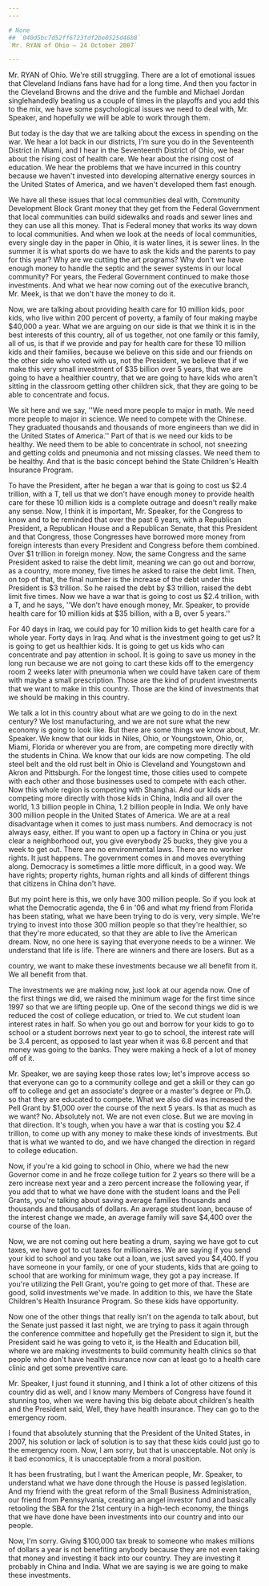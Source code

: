 ```yaml
---
---

# None
## `040d5bc7d52ff6723fdf2be0525d46b8`
`Mr. RYAN of Ohio — 24 October 2007`

---
```



Mr. RYAN of Ohio. We're still struggling. There are a lot of 
emotional issues that Cleveland Indians fans have had for a long time. 
And then you factor in the Cleveland Browns and the drive and the 
fumble and Michael Jordan singlehandedly beating us a couple of times 
in the playoffs and you add this to the mix, we have some psychological 
issues we need to deal with, Mr. Speaker, and hopefully we will be able 
to work through them.

But today is the day that we are talking about the excess in spending 
on the war. We hear a lot back in our districts, I'm sure you do in the 
Seventeenth District in Miami, and I hear in the Seventeenth District 
of Ohio, we hear about the rising cost of health care. We hear about 
the rising cost of education. We hear the problems that we have 
incurred in this country because we haven't invested into developing 
alternative energy sources in the United States of America, and we 
haven't developed them fast enough.

We have all these issues that local communities deal with, Community 
Development Block Grant money that they get from the Federal Government 
that local communities can build sidewalks and roads and sewer lines 
and they can use all this money. That is Federal money that works its 
way down to local communities. And when we look at the needs of local 
communities, every single day in the paper in Ohio, it is water lines, 
it is sewer lines. In the summer it is what sports do we have to ask 
the kids and the parents to pay for this year? Why are we cutting the 
art programs? Why don't we have enough money to handle the septic and 
the sewer systems in our local community? For years, the Federal 
Government continued to make those investments. And what we hear now 
coming out of the executive branch, Mr. Meek, is that we don't have the 
money to do it.

Now, we are talking about providing health care for 10 million kids, 
poor kids, who live within 200 percent of poverty, a family of four 
making maybe $40,000 a year. What we are arguing on our side is that we 
think it is in the best interests of this country, all of us together, 
not one family or this family, all of us, is that if we provide and pay 
for health care for these 10 million kids and their families, because 
we believe on this side and our friends on the other side who voted 
with us, not the President, we believe that if we make this very small 
investment of $35 billion over 5 years, that we are going to have a 
healthier country, that we are going to have kids who aren't sitting in 
the classroom getting other children sick, that they are going to be 
able to concentrate and focus.

We sit here and we say, ''We need more people to major in math. We 
need more people to major in science. We need to compete with the 
Chinese. They graduated thousands and thousands of more engineers than 
we did in the United States of America.'' Part of that is we need our 
kids to be healthy. We need them to be able to concentrate in school, 
not sneezing and getting colds and pneumonia and not missing classes. 
We need them to be healthy. And that is the basic concept behind the 
State Children's Health Insurance Program.

To have the President, after he began a war that is going to cost us 
$2.4 trillion, with a T, tell us that we don't have enough money to 
provide health care for these 10 million kids is a complete outrage and 
doesn't really make any sense. Now, I think it is important, Mr. 
Speaker, for the Congress to know and to be reminded that over the past 
6 years, with a Republican President, a Republican House and a 
Republican Senate, that this President and that Congress, those 
Congresses have borrowed more money from foreign interests than every 
President and Congress before them combined. Over $1 trillion in 
foreign money. Now, the same Congress and the same President asked to 
raise the debt limit, meaning we can go out and borrow, as a country, 
more money, five times he asked to raise the debt limit. Then, on top 
of that, the final number is the increase of the debt under this 
President is $3 trillion. So he raised the debt by $3 trillion, raised 
the debt limit five times. Now we have a war that is going to cost us 
$2.4 trillion, with a T, and he says, ''We don't have enough money, Mr. 
Speaker, to provide health care for 10 million kids at $35 billion, 
with a B, over 5 years.''

For 40 days in Iraq, we could pay for 10 million kids to get health 
care for a whole year. Forty days in Iraq. And what is the investment 
going to get us? It is going to get us healthier kids. It is going to 
get us kids who can concentrate and pay attention in school. It is 
going to save us money in the long run because we are not going to cart 
these kids off to the emergency room 2 weeks later with pneumonia when 
we could have taken care of them with maybe a small prescription. Those 
are the kind of prudent investments that we want to make in this 
country. Those are the kind of investments that we should be making in 
this country.

We talk a lot in this country about what are we going to do in the 
next century? We lost manufacturing, and we are not sure what the new 
economy is going to look like. But there are some things we know about, 
Mr. Speaker. We know that our kids in Niles, Ohio, or Youngstown, Ohio, 
or, Miami, Florida or wherever you are from, are competing more 
directly with the students in China. We know that our kids are now 
competing. The old steel belt and the old rust belt in Ohio is 
Cleveland and Youngstown and Akron and Pittsburgh. For the longest 
time, those cities used to compete with each other and those businesses 
used to compete with each other. Now this whole region is competing 
with Shanghai. And our kids are competing more directly with those kids 
in China, India and all over the world, 1.3 billion people in China, 
1.2 billion people in India. We only have 300 million people in the 
United States of America. We are at a real disadvantage when it comes 
to just mass numbers. And democracy is not always easy, either. If you 
want to open up a factory in China or you just clear a neighborhood 
out, you give everybody 25 bucks, they give you a week to get out. 
There are no environmental laws. There are no worker rights. It just 
happens. The government comes in and moves everything along. Democracy 
is sometimes a little more difficult, in a good way. We have rights; 
property rights, human rights and all kinds of different things that 
citizens in China don't have.

But my point here is this, we only have 300 million people. So if you 
look at what the Democratic agenda, the 6 in '06 and what my friend 
from Florida has been stating, what we have been trying to do is very, 
very simple. We're trying to invest into those 300 million people so 
that they're healthier, so that they're more educated, so that they are 
able to live the American dream. Now, no one here is saying that 
everyone needs to be a winner. We understand that life is life. There 
are winners and there are losers. But as a


country, we want to make these investments because we all benefit from 
it. We all benefit from that.



The investments we are making now, just look at our agenda now. One 
of the first things we did, we raised the minimum wage for the first 
time since 1997 so that we are lifting people up. One of the second 
things we did is we reduced the cost of college education, or tried to. 
We cut student loan interest rates in half. So when you go out and 
borrow for your kids to go to school or a student borrows next year to 
go to school, the interest rate will be 3.4 percent, as opposed to last 
year when it was 6.8 percent and that money was going to the banks. 
They were making a heck of a lot of money off of it.

Mr. Speaker, we are saying keep those rates low; let's improve access 
so that everyone can go to a community college and get a skill or they 
can go off to college and get an associate's degree or a master's 
degree or Ph.D. so that they are educated to compete. What we also did 
was increased the Pell Grant by $1,000 over the course of the next 5 
years. Is that as much as we want? No. Absolutely not. We are not even 
close. But we are moving in that direction. It's tough, when you have a 
war that is costing you $2.4 trillion, to come up with any money to 
make these kinds of investments. But that is what we wanted to do, and 
we have changed the direction in regard to college education.

Now, if you're a kid going to school in Ohio, where we had the new 
Governor come in and he froze college tuition for 2 years so there will 
be a zero increase next year and a zero percent increase the following 
year, if you add that to what we have done with the student loans and 
the Pell Grants, you're talking about saving average families thousands 
and thousands and thousands of dollars. An average student loan, 
because of the interest change we made, an average family will save 
$4,400 over the course of the loan.

Now, we are not coming out here beating a drum, saying we have got to 
cut taxes, we have got to cut taxes for millionaires. We are saying if 
you send your kid to school and you take out a loan, we just saved you 
$4,400. If you have someone in your family, or one of your students, 
kids that are going to school that are working for minimum wage, they 
got a pay increase. If you're utilizing the Pell Grant, you're going to 
get more of that. These are good, solid investments we've made. In 
addition to this, we have the State Children's Health Insurance 
Program. So these kids have opportunity.

Now one of the other things that really isn't on the agenda to talk 
about, but the Senate just passed it last night, we are trying to pass 
it again through the conference committee and hopefully get the 
President to sign it, but the President said he was going to veto it, 
is the Health and Education bill, where we are making investments to 
build community health clinics so that people who don't have health 
insurance now can at least go to a health care clinic and get some 
preventive care.

Mr. Speaker, I just found it stunning, and I think a lot of other 
citizens of this country did as well, and I know many Members of 
Congress have found it stunning too, when we were having this big 
debate about children's health and the President said, Well, they have 
health insurance. They can go to the emergency room.

I found that absolutely stunning that the President of the United 
States, in 2007, his solution or lack of solution is to say that these 
kids could just go to the emergency room. Now, I am sorry, but that is 
unacceptable. Not only is it bad economics, it is unacceptable from a 
moral position.

It has been frustrating, but I want the American people, Mr. Speaker, 
to understand what we have done through the House is passed 
legislation. And my friend with the great reform of the Small Business 
Administration, our friend from Pennsylvania, creating an angel 
investor fund and basically retooling the SBA for the 21st century in a 
high-tech economy, the things that we have done have been investments 
into our country and into our people.

Now, I'm sorry. Giving $100,000 tax break to someone who makes 
millions of dollars a year is not benefiting anybody because they are 
not even taking that money and investing it back into our country. They 
are investing it probably in China and India. What we are saying is we 
are going to make these investments.